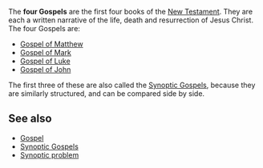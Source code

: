 The **four Gospels** are the first four books of the
[New Testament](New_Testament "New Testament"). They are each a
written narrative of the life, death and resurrection of Jesus
Christ. The four Gospels are:

-   [Gospel of Matthew](Gospel_of_Matthew "Gospel of Matthew")
-   [Gospel of Mark](Gospel_of_Mark "Gospel of Mark")
-   [Gospel of Luke](Gospel_of_Luke "Gospel of Luke")
-   [Gospel of John](Gospel_of_John "Gospel of John")

The first three of these are also called the
[Synoptic Gospels](Synoptic_Gospels "Synoptic Gospels"), because
they are similarly structured, and can be compared side by side.

## See also

-   [Gospel](Gospel "Gospel")
-   [Synoptic Gospels](Synoptic_Gospels "Synoptic Gospels")
-   [Synoptic problem](Synoptic_problem "Synoptic problem")




